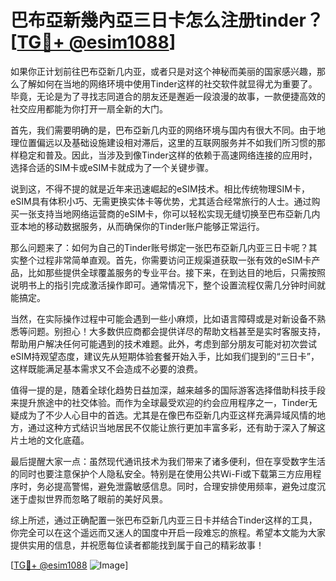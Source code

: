 # 巴布亞新幾內亞三日卡怎么注册tinder？[[TG💪+ @esim1088](https://t.me/s/esim1088)]

如果你正计划前往巴布亞新几内亚，或者只是对这个神秘而美丽的国家感兴趣，那么了解如何在当地的网络环境中使用Tinder这样的社交软件就显得尤为重要了。毕竟，无论是为了寻找志同道合的朋友还是邂逅一段浪漫的故事，一款便捷高效的社交应用都能为你打开一扇全新的大门。

首先，我们需要明确的是，巴布亞新几内亚的网络环境与国内有很大不同。由于地理位置偏远以及基础设施建设相对滞后，这里的互联网服务并不如我们所习惯的那样稳定和普及。因此，当涉及到像Tinder这样的依赖于高速网络连接的应用时，选择合适的SIM卡或eSIM卡就成为了一个关键步骤。

说到这，不得不提的就是近年来迅速崛起的eSIM技术。相比传统物理SIM卡，eSIM具有体积小巧、无需更换实体卡等优势，尤其适合经常旅行的人士。通过购买一张支持当地网络运营商的eSIM卡，你可以轻松实现无缝切换至巴布亞新几内亚本地的移动数据服务，从而确保你的Tinder账户能够正常运行。

那么问题来了：如何为自己的Tinder账号绑定一张巴布亞新几内亚三日卡呢？其实整个过程非常简单直观。首先，你需要访问正规渠道获取一张有效的eSIM卡产品，比如那些提供全球覆盖服务的专业平台。接下来，在到达目的地后，只需按照说明书上的指引完成激活操作即可。通常情况下，整个设置流程仅需几分钟时间就能搞定。

当然，在实际操作过程中可能会遇到一些小麻烦，比如语言障碍或是对新设备不熟悉等问题。别担心！大多数供应商都会提供详尽的帮助文档甚至是实时客服支持，帮助用户解决任何可能遇到的技术难题。此外，考虑到部分朋友可能对初次尝试eSIM持观望态度，建议先从短期体验套餐开始入手，比如我们提到的“三日卡”，这样既能满足基本需求又不会造成不必要的浪费。

值得一提的是，随着全球化趋势日益加深，越来越多的国际游客选择借助科技手段来提升旅途中的社交体验。而作为全球最受欢迎的约会应用程序之一，Tinder无疑成为了不少人心目中的首选。尤其是在像巴布亞新几内亚这样充满异域风情的地方，通过这种方式结识当地居民不仅能让旅行更加丰富多彩，还有助于深入了解这片土地的文化底蕴。

最后提醒大家一点：虽然现代通讯技术为我们带来了诸多便利，但在享受数字生活的同时也要注意保护个人隐私安全。特别是在使用公共Wi-Fi或下载第三方应用程序时，务必提高警惕，避免泄露敏感信息。同时，合理安排使用频率，避免过度沉迷于虚拟世界而忽略了眼前的美好风景。

综上所述，通过正确配置一张巴布亞新几内亚三日卡并结合Tinder这样的工具，你完全可以在这个遥远而又迷人的国度中开启一段难忘的旅程。希望本文能为大家提供实用的信息，并祝愿每位读者都能找到属于自己的精彩故事！

[[TG💪+ @esim1088](https://t.me/s/esim1088) ![Image](https://i.postimg.cc/4NQfJmqS/Snipaste-2025-05-13-00-14-12.png)]